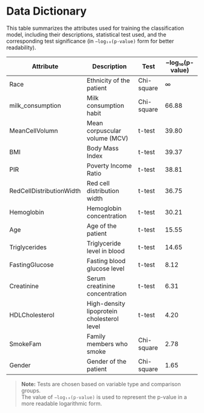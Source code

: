 # Data Dictionary

This table summarizes the attributes used for training the classification model, including their descriptions, statistical test used, and the corresponding test significance (in `−log₁₀(p-value)` form for better readability).

| **Attribute**              | **Description**                                                            | **Test**       | **−log₁₀(p-value)** |
|---------------------------|-----------------------------------------------------------------------------|----------------|----------------------|
| Race                      | Ethnicity of the patient                                                   | Chi-square     | ∞                    |
| milk_consumption          | Milk consumption habit                                                     | Chi-square     | 66.88                |
| MeanCellVolumn            | Mean corpuscular volume (MCV)                                              | t-test         | 39.80                |
| BMI                       | Body Mass Index                                                            | t-test         | 39.37                |
| PIR                       | Poverty Income Ratio                                                       | t-test         | 38.81                |
| RedCellDistributionWidth | Red cell distribution width                                                | t-test         | 36.75                |
| Hemoglobin                | Hemoglobin concentration                                                   | t-test         | 30.21                |
| Age                       | Age of the patient                                                         | t-test         | 15.55                |
| Triglycerides             | Triglyceride level in blood                                                | t-test         | 14.65                |
| FastingGlucose            | Fasting blood glucose level                                                | t-test         | 8.12                 |
| Creatinine                | Serum creatinine concentration                                             | t-test         | 6.31                 |
| HDLCholesterol            | High-density lipoprotein cholesterol level                                 | t-test         | 4.20                 |
| SmokeFam                  | Family members who smoke                                                   | Chi-square     | 2.78                 |
| Gender                    | Gender of the patient                                                      | Chi-square     | 1.65                 |

> **Note:** Tests are chosen based on variable type and comparison groups.  
> The value of `−log₁₀(p-value)` is used to represent the p-value in a more readable logarithmic form.
